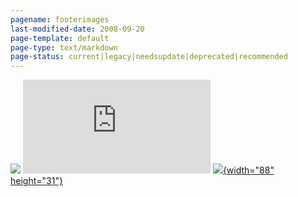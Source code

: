 ```yaml
---
pagename: footerimages
last-modified-date: 2008-09-20
page-template: default
page-type: text/markdown
page-status: current|legacy|needsupdate|deprecated|recommended
---
```

[![](/site-resources/BBCRD_Logo.jpg)](http://www.bbc.co.uk/rd/)
[![](http://sourceforge.net/sflogo.php?group_id=122494&type=1)](http://sourceforge.net)
[![](http://opensource.org/trademarks/open_source_button.png){width="88" height="31"}](http://www.opensource.org/docs/definition.php)

